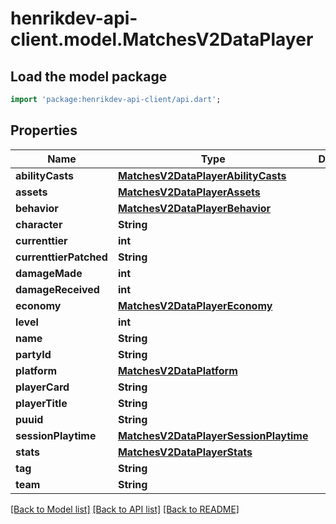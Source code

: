 # henrikdev-api-client.model.MatchesV2DataPlayer

## Load the model package
```dart
import 'package:henrikdev-api-client/api.dart';
```

## Properties
Name | Type | Description | Notes
------------ | ------------- | ------------- | -------------
**abilityCasts** | [**MatchesV2DataPlayerAbilityCasts**](MatchesV2DataPlayerAbilityCasts.md) |  | 
**assets** | [**MatchesV2DataPlayerAssets**](MatchesV2DataPlayerAssets.md) |  | 
**behavior** | [**MatchesV2DataPlayerBehavior**](MatchesV2DataPlayerBehavior.md) |  | 
**character** | **String** |  | [optional] 
**currenttier** | **int** |  | 
**currenttierPatched** | **String** |  | 
**damageMade** | **int** |  | 
**damageReceived** | **int** |  | 
**economy** | [**MatchesV2DataPlayerEconomy**](MatchesV2DataPlayerEconomy.md) |  | 
**level** | **int** |  | 
**name** | **String** |  | 
**partyId** | **String** |  | 
**platform** | [**MatchesV2DataPlatform**](MatchesV2DataPlatform.md) |  | 
**playerCard** | **String** |  | 
**playerTitle** | **String** |  | 
**puuid** | **String** |  | 
**sessionPlaytime** | [**MatchesV2DataPlayerSessionPlaytime**](MatchesV2DataPlayerSessionPlaytime.md) |  | 
**stats** | [**MatchesV2DataPlayerStats**](MatchesV2DataPlayerStats.md) |  | 
**tag** | **String** |  | 
**team** | **String** |  | 

[[Back to Model list]](../README.md#documentation-for-models) [[Back to API list]](../README.md#documentation-for-api-endpoints) [[Back to README]](../README.md)


